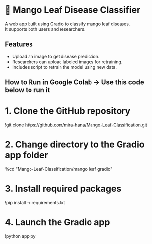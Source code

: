 # 🍃 Mango Leaf Disease Classifier

A web app built using Gradio to classify mango leaf diseases.  
It supports both users and researchers.

## Features

- Upload an image to get disease prediction.
- Researchers can upload labeled images for retraining.
- Includes script to retrain the model using new data.

## How to Run in Google Colab -> Use this code below to run it

# 1. Clone the GitHub repository
!git clone https://github.com/mira-hana/Mango-Leaf-Classification.git

# 2. Change directory to the Gradio app folder
%cd "Mango-Leaf-Classification/mango leaf gradio"

# 3. Install required packages
!pip install -r requirements.txt

# 4. Launch the Gradio app
!python app.py
